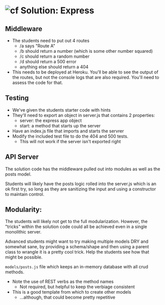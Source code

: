 ![cf](http://i.imgur.com/7v5ASc8.png) Solution: Express
=======================================================

## Middleware
* The students need to put out 4 routes
  * /a says "Route A"
  * /b should return a number (which is some other number squared)
  * /c should return a random number
  * /d should return a 500 error
  * anything else should return a 404
* This needs to be deployed at Heroku. You'll be able to see the output of the routes, but not the console logs that are also required.  You'll need to assess the code for that.

## Testing
* We've given the students starter code with hints
* They'll need to export an object in server.js that contains 2 properties:
  * server: the express app object
  * start: a method that starts up the server
* Have an index.js file that imports and starts the servrer
* Modify the included test file to do the 404 and 500 tests.
  * This will not work if the server isn't exported right

## API Server
The solution code has the middleware pulled out into modules as well as the posts model. 

Students will likely have the posts logic rolled into the server.js which is an ok first try, so long as they are sanitizing the input and using a constructor to maintain control.

## Modularity:

The students will likely not get to the full modularization.  However, the "tricks" within the solution code could all be achieved even in a single monolithic server. 

Advanced students might want to try making multiple models DRY and somewhat sane, by providing a schema/shape and then using a parent class to wrangle it is a pretty cool trick.  Help the students see how that might be possible.

`models/posts.js` file which keeps an in-memory database with all crud methods. 
  * Note the use of REST verbs as the method names
    * Not required, but helpful to keep the verbiage consistent
  * This is a good template from which to create other models
    * ...although, that could become pretty repetitive


